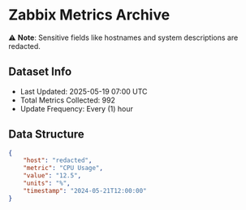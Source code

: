 # Zabbix Metrics Archive

⚠️ **Note**: Sensitive fields like hostnames and system descriptions are redacted.

## Dataset Info
- Last Updated: 2025-05-19 07:00 UTC
- Total Metrics Collected: 992
- Update Frequency: Every (1) hour

## Data Structure
```json
{
    "host": "redacted",
    "metric": "CPU Usage",
    "value": "12.5",
    "units": "%",
    "timestamp": "2024-05-21T12:00:00"
}
```
